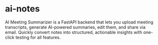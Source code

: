 # ai-notes
AI Meeting Summarizer is a FastAPI backend that lets you upload meeting transcripts, generate AI-powered summaries, edit them, and share via email. Quickly convert notes into structured, actionable insights with one-click testing for all features.
